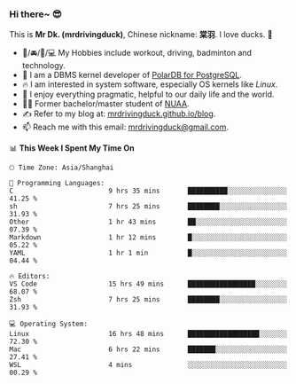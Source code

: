 ### Hi there~ 😎

This is **Mr Dk. (mrdrivingduck)**, Chinese nickname: **棠羽**. I love ducks. 🦆

- 💪/🚘/🏸/💻 My Hobbies include workout, driving, badminton and technology.
- 🍊 I am a DBMS kernel developer of [PolarDB for PostgreSQL](https://github.com/ApsaraDB/PolarDB-for-PostgreSQL).
- 🔥 I am interested in system software, especially OS kernels like *Linux*.
- 🔧 I enjoy everything pragmatic, helpful to our daily life and the world.
- 👨‍🎓 Former bachelor/master student of [NUAA](https://en.wikipedia.org/wiki/Nanjing_University_of_Aeronautics_and_Astronautics).
- ✍ Refer to my blog at: [mrdrivingduck.github.io/blog](https://mrdrivingduck.github.io/blog/).
- 📫 Reach me with this email: [mrdrivingduck@gmail.com](mailto:mrdrivingduck@gmail.com).

<!--START_SECTION:waka-->
📊 **This Week I Spent My Time On** 

```text
🕑︎ Time Zone: Asia/Shanghai

💬 Programming Languages: 
C                        9 hrs 35 mins       ██████████░░░░░░░░░░░░░░░   41.25 % 
sh                       7 hrs 25 mins       ████████░░░░░░░░░░░░░░░░░   31.93 % 
Other                    1 hr 43 mins        ██░░░░░░░░░░░░░░░░░░░░░░░   07.39 % 
Markdown                 1 hr 12 mins        █░░░░░░░░░░░░░░░░░░░░░░░░   05.22 % 
YAML                     1 hr 1 min          █░░░░░░░░░░░░░░░░░░░░░░░░   04.44 % 

🔥 Editors: 
VS Code                  15 hrs 49 mins      █████████████████░░░░░░░░   68.07 % 
Zsh                      7 hrs 25 mins       ████████░░░░░░░░░░░░░░░░░   31.93 % 

💻 Operating System: 
Linux                    16 hrs 48 mins      ██████████████████░░░░░░░   72.30 % 
Mac                      6 hrs 22 mins       ███████░░░░░░░░░░░░░░░░░░   27.41 % 
WSL                      4 mins              ░░░░░░░░░░░░░░░░░░░░░░░░░   00.29 % 
```


<!--END_SECTION:waka-->

<!-- ![Mr Dk.'s GitHub Stats](https://github-readme-stats.vercel.app/api?username=mrdrivingduck&count_private&show_icons=true&theme=buefy) -->

<!-- ![Most Used Languages](https://github-readme-stats.vercel.app/api/top-langs/?username=mrdrivingduck&exclude_repo=mips32-CPU,snort-tcp-socket&theme=buefy&layout=compact&langs_count=10) -->


<!--
**mrdrivingduck/mrdrivingduck** is a ✨ _special_ ✨ repository because its `README.md` (this file) appears on your GitHub profile.

Here are some ideas to get you started:

- 🔭 I’m currently working on ...
- 🌱 I’m currently learning ...
- 👯 I’m looking to collaborate on ...
- 🤔 I’m looking for help with ...
- 💬 Ask me about ...
- 📫 How to reach me: ...
- 😄 Pronouns: ...
- ⚡ Fun fact: ...
-->
